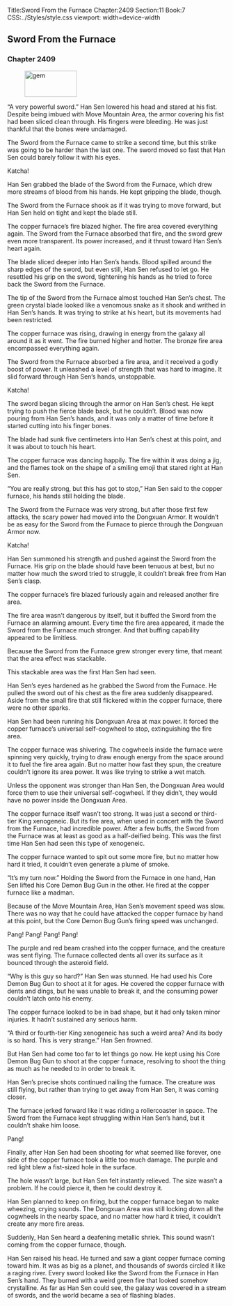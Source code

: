 Title:Sword From the Furnace 
Chapter:2409 
Section:11 
Book:7 
CSS:../Styles/style.css 
viewport: width=device-width
  
## Sword From the Furnace
### Chapter 2409 
<figure>
	<img src="../Images/gem.gif" alt="gem" id="gem" width="120" height="60" />
</figure>
  

  
  “A very powerful sword.” Han Sen lowered his head and stared at his fist. Despite being imbued with Move Mountain Area, the armor covering his fist had been sliced clean through. His fingers were bleeding. He was just thankful that the bones were undamaged.

The Sword from the Furnace came to strike a second time, but this strike was going to be harder than the last one. The sword moved so fast that Han Sen could barely follow it with his eyes.

Katcha!

Han Sen grabbed the blade of the Sword from the Furnace, which drew more streams of blood from his hands. He kept gripping the blade, though.

The Sword from the Furnace shook as if it was trying to move forward, but Han Sen held on tight and kept the blade still.

The copper furnace’s fire blazed higher. The fire area covered everything again. The Sword from the Furnace absorbed that fire, and the sword grew even more transparent. Its power increased, and it thrust toward Han Sen’s heart again.

The blade sliced deeper into Han Sen’s hands. Blood spilled around the sharp edges of the sword, but even still, Han Sen refused to let go. He resettled his grip on the sword, tightening his hands as he tried to force back the Sword from the Furnace.

The tip of the Sword from the Furnace almost touched Han Sen’s chest. The green crystal blade looked like a venomous snake as it shook and writhed in Han Sen’s hands. It was trying to strike at his heart, but its movements had been restricted.

The copper furnace was rising, drawing in energy from the galaxy all around it as it went. The fire burned higher and hotter. The bronze fire area encompassed everything again.

The Sword from the Furnace absorbed a fire area, and it received a godly boost of power. It unleashed a level of strength that was hard to imagine. It slid forward through Han Sen’s hands, unstoppable.

Katcha!

The sword began slicing through the armor on Han Sen’s chest. He kept trying to push the fierce blade back, but he couldn’t. Blood was now pouring from Han Sen’s hands, and it was only a matter of time before it started cutting into his finger bones.

The blade had sunk five centimeters into Han Sen’s chest at this point, and it was about to touch his heart.

The copper furnace was dancing happily. The fire within it was doing a jig, and the flames took on the shape of a smiling emoji that stared right at Han Sen.

“You are really strong, but this has got to stop,” Han Sen said to the copper furnace, his hands still holding the blade.

The Sword from the Furnace was very strong, but after those first few attacks, the scary power had moved into the Dongxuan Armor. It wouldn’t be as easy for the Sword from the Furnace to pierce through the Dongxuan Armor now.

Katcha!

Han Sen summoned his strength and pushed against the Sword from the Furnace. His grip on the blade should have been tenuous at best, but no matter how much the sword tried to struggle, it couldn’t break free from Han Sen’s clasp.

The copper furnace’s fire blazed furiously again and released another fire area.

The fire area wasn’t dangerous by itself, but it buffed the Sword from the Furnace an alarming amount. Every time the fire area appeared, it made the Sword from the Furnace much stronger. And that buffing capability appeared to be limitless.

Because the Sword from the Furnace grew stronger every time, that meant that the area effect was stackable.

This stackable area was the first Han Sen had seen.

Han Sen’s eyes hardened as he grabbed the Sword from the Furnace. He pulled the sword out of his chest as the fire area suddenly disappeared. Aside from the small fire that still flickered within the copper furnace, there were no other sparks.

Han Sen had been running his Dongxuan Area at max power. It forced the copper furnace’s universal self-cogwheel to stop, extinguishing the fire area.

The copper furnace was shivering. The cogwheels inside the furnace were spinning very quickly, trying to draw enough energy from the space around it to fuel the fire area again. But no matter how fast they spun, the creature couldn’t ignore its area power. It was like trying to strike a wet match.

Unless the opponent was stronger than Han Sen, the Dongxuan Area would force them to use their universal self-cogwheel. If they didn’t, they would have no power inside the Dongxuan Area.

The copper furnace itself wasn’t too strong. It was just a second or third-tier King xenogeneic. But its fire area, when used in concert with the Sword from the Furnace, had incredible power. After a few buffs, the Sword from the Furnace was at least as good as a half-deified being. This was the first time Han Sen had seen this type of xenogeneic.

The copper furnace wanted to spit out some more fire, but no matter how hard it tried, it couldn’t even generate a plume of smoke.

“It’s my turn now.” Holding the Sword from the Furnace in one hand, Han Sen lifted his Core Demon Bug Gun in the other. He fired at the copper furnace like a madman.

Because of the Move Mountain Area, Han Sen’s movement speed was slow. There was no way that he could have attacked the copper furnace by hand at this point, but the Core Demon Bug Gun’s firing speed was unchanged.

Pang! Pang! Pang! Pang!

The purple and red beam crashed into the copper furnace, and the creature was sent flying. The furnace collected dents all over its surface as it bounced through the asteroid field.

“Why is this guy so hard?” Han Sen was stunned. He had used his Core Demon Bug Gun to shoot at it for ages. He covered the copper furnace with dents and dings, but he was unable to break it, and the consuming power couldn’t latch onto his enemy.

The copper furnace looked to be in bad shape, but it had only taken minor injuries. It hadn’t sustained any serious harm.

“A third or fourth-tier King xenogeneic has such a weird area? And its body is so hard. This is very strange.” Han Sen frowned.

But Han Sen had come too far to let things go now. He kept using his Core Demon Bug Gun to shoot at the copper furnace, resolving to shoot the thing as much as he needed to in order to break it.

Han Sen’s precise shots continued nailing the furnace. The creature was still flying, but rather than trying to get away from Han Sen, it was coming closer.

The furnace jerked forward like it was riding a rollercoaster in space. The Sword from the Furnace kept struggling within Han Sen’s hand, but it couldn’t shake him loose.

Pang!

Finally, after Han Sen had been shooting for what seemed like forever, one side of the copper furnace took a little too much damage. The purple and red light blew a fist-sized hole in the surface.

The hole wasn’t large, but Han Sen felt instantly relieved. The size wasn’t a problem. If he could pierce it, then he could destroy it.

Han Sen planned to keep on firing, but the copper furnace began to make wheezing, crying sounds. The Dongxuan Area was still locking down all the cogwheels in the nearby space, and no matter how hard it tried, it couldn’t create any more fire areas.

Suddenly, Han Sen heard a deafening metallic shriek. This sound wasn’t coming from the copper furnace, though.

Han Sen raised his head. He turned and saw a giant copper furnace coming toward him. It was as big as a planet, and thousands of swords circled it like a raging river. Every sword looked like the Sword from the Furnace in Han Sen’s hand. They burned with a weird green fire that looked somehow crystalline. As far as Han Sen could see, the galaxy was covered in a stream of swords, and the world became a sea of flashing blades.
